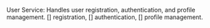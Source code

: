 User Service: Handles user registration, authentication, and profile management.
[] registration,
[] authentication,
[] profile management.
